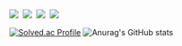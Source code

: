 ### 
<!--
**getsoss/getsoss** is a ✨ _special_ ✨ repository because its `README.md` (this file) appears on your GitHub profile.

Here are some ideas to get you started:

- 🔭 I’m currently working on ...
- 🌱 I’m currently learning ...
- 👯 I’m looking to collaborate on ...
- 🤔 I’m looking for help with ...
- 💬 Ask me about ...
- 📫 How to reach me: ...
- 😄 Pronouns: ...
- ⚡ Fun fact: ...
-->

<div>
<img src="https://img.shields.io/badge/html5-E34F26?style=for-the-badge&logo=html5&logoColor=white">&nbsp;
<img src="https://img.shields.io/badge/css-1572B6?style=for-the-badge&logo=css3&logoColor=white">&nbsp;
<img src="https://img.shields.io/badge/javascript-F7DF1E?style=for-the-badge&logo=javascript&logoColor=black">&nbsp; 
<img src="https://img.shields.io/badge/react-61DAFB?style=for-the-badge&logo=react&logoColor=black">
</div>


[![Solved.ac Profile](http://mazassumnida.wtf/api/v2/generate_badge?boj=bigpidture)](https://solved.ac/bigpidture/)
![Anurag's GitHub stats](https://github-readme-stats.vercel.app/api?username=getsoss&show_icons=true&theme=default)
